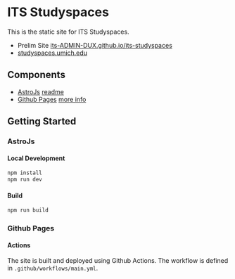 # ITS Studyspaces

This is the static site for ITS Studyspaces.
* Prelim Site [its-ADMIN-DUX.github.io/its-studyspaces](https://its-admin-dux.github.io/its-studyspaces)
* [studyspaces.umich.edu](https://studyspaces.umich.edu)

## Components
  * [AstroJs](https://astro.build) [readme](ASTROJS.md)
  * [Github Pages](https://pages.github.com/) [more info](#github-pages)

## Getting Started
  
### AstroJs
#### Local Development
```sh
npm install
npm run dev
```

#### Build
```sh
npm run build
```

### Github Pages
#### Actions
The site is built and deployed using Github Actions. The workflow is defined in `.github/workflows/main.yml`.